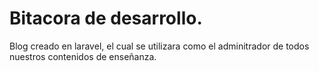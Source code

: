 # Bitacora de desarrollo.

Blog creado en laravel, el cual se utilizara como el adminitrador de todos nuestros contenidos de enseñanza.
